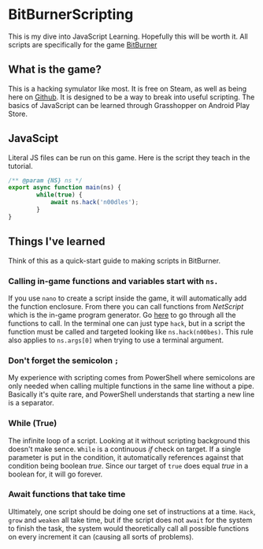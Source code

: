 # BitBurnerScripting
This is my dive into JavaScript Learning. Hopefully this will be worth it. All scripts are specifically for the game [BitBurner](https://store.steampowered.com/app/1812820/Bitburner/ "Free Hacking sym game")
## What is the game?
This is a hacking symulator like most. It is free on Steam, as well as being here on [Github](https://github.com/danielyxie/bitburner). It is designed to be a way to break into useful scripting. The basics of JavaScript can be learned through Grasshopper on Android Play Store. 
## JavaScipt
Literal JS files can be run on this game. Here is the script they teach in the tutorial.
``` JavaScript
/** @param {NS} ns */
export async function main(ns) {
		while(true) {
			await ns.hack('n00dles');
		}
}
```
## Things I've learned
Think of this as a quick-start guide to making scripts in BitBurner.
### Calling in-game functions and variables start with `ns.`
If you use `nano` to create a script inside the game, it will automatically add the function enclosure. From there you can call functions from _NetScript_ which is the in-game program generator. Go [here](https://bitburner.readthedocs.io/en/latest/netscript/netscriptfunctions.html "Bitburner Docs") to go through all the functions to call. In the terminal one can just type `hack`, but in a script the function must be called and targeted looking like `ns.hack(n00bes)`. This rule also applies to `ns.args[0]` when trying to use a terminal argument.
### Don't forget the semicolon `;`
My experience with scripting comes from PowerShell where semicolons are only needed when calling multiple functions in the same line without a pipe. Basically it's quite rare, and PowerShell understands that starting a new line is a separator. 
### While (True)
The infinite loop of a script. Looking at it without scripting background this doesn't make sence. `While` is a continuous _if_ check on target. If a single parameter is put in the condition, it automatically references against that condition being boolean _true_. Since our target of `true` does equal _true_ in a boolean for, it will go forever. 
### Await functions that take time
Ultimately, one script should be doing one set of instructions at a time. `Hack`, `grow` and `weaken` all take time, but if the script does not `await` for the system to finish the task, the system would theoretically call all possible functions on every increment it can (causing all sorts of problems).
